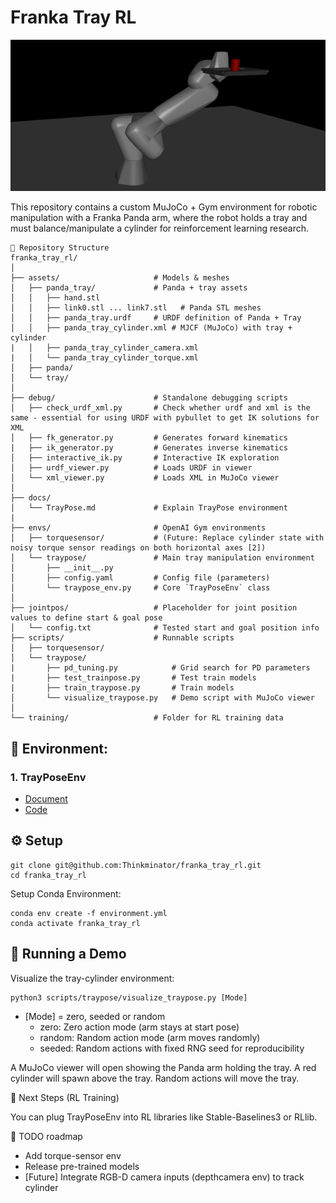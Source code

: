 # Franka Tray RL

![alt text](image.png)

This repository contains a custom MuJoCo + Gym environment for robotic manipulation with a Franka Panda arm, where the robot holds a tray and must balance/manipulate a cylinder for reinforcement learning research.

    📂 Repository Structure
    franka_tray_rl/
    │
    ├── assets/                     # Models & meshes
    │   ├── panda_tray/             # Panda + tray assets
    │   │   ├── hand.stl
    │   │   ├── link0.stl ... link7.stl   # Panda STL meshes
    │   │   ├── panda_tray.urdf     # URDF definition of Panda + Tray
    │   │   ├── panda_tray_cylinder.xml # MJCF (MuJoCo) with tray + cylinder
    |   │   ├── panda_tray_cylinder_camera.xml
    |   │   └── panda_tray_cylinder_torque.xml
    │   ├── panda/
    │   └── tray/ 
    │
    ├── debug/                      # Standalone debugging scripts
    │   ├── check_urdf_xml.py       # Check whether urdf and xml is the same - essential for using URDF with pybullet to get IK solutions for XML
    │   ├── fk_generator.py         # Generates forward kinematics
    |   ├── ik_generator.py         # Generates inverse kinematics
    │   ├── interactive_ik.py       # Interactive IK exploration
    │   ├── urdf_viewer.py          # Loads URDF in viewer
    │   └── xml_viewer.py           # Loads XML in MuJoCo viewer
    │
    ├── docs/  
    │   └── TrayPose.md             # Explain TrayPose environment
    |
    ├── envs/                       # OpenAI Gym environments
    │   ├── torquesensor/           # (Future: Replace cylinder state with noisy torque sensor readings on both horizontal axes [2])
    │   └── traypose/               # Main tray manipulation environment
    │       ├── __init__.py
    │       ├── config.yaml         # Config file (parameters)
    │       └── traypose_env.py     # Core `TrayPoseEnv` class
    │
    ├── jointpos/                   # Placeholder for joint position values to define start & goal pose
    │   └── config.txt              # Tested start and goal position info
    ├── scripts/                    # Runnable scripts
    │   ├── torquesensor/
    │   └── traypose/
    |       ├── pd_tuning.py            # Grid search for PD parameters
    |       ├── test_trainpose.py       # Test train models
    |       ├── train_traypose.py       # Train models
    │       └── visualize_traypose.py   # Demo script with MuJoCo viewer
    │
    └── training/                   # Folder for RL training data

## 🦾 Environment: 
### 1. TrayPoseEnv
- [Document](docs/TrayPose.md)
- [Code](envs/traypose/traypose_env.py)

## ⚙️ Setup

    git clone git@github.com:Thinkminator/franka_tray_rl.git
    cd franka_tray_rl

Setup Conda Environment:

    conda env create -f environment.yml
    conda activate franka_tray_rl

## 🚀 Running a Demo

Visualize the tray-cylinder environment:


    python3 scripts/traypose/visualize_traypose.py [Mode]


- [Mode] = zero, seeded or random 
    - zero: Zero action mode (arm stays at start pose)
    - random: Random action mode (arm moves randomly)
    - seeded: Random actions with fixed RNG seed for reproducibility

A MuJoCo viewer will open showing the Panda arm holding the tray.
A red cylinder will spawn above the tray.
Random actions will move the tray.

🧠 Next Steps (RL Training)

You can plug TrayPoseEnv into RL libraries like Stable-Baselines3 or RLlib.


📌 TODO roadmap
- Add torque-sensor env
- Release pre-trained models
- [Future] Integrate RGB-D camera inputs (depthcamera env) to track cylinder
